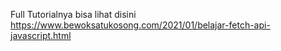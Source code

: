Full Tutorialnya bisa lihat disini https://www.bewoksatukosong.com/2021/01/belajar-fetch-api-javascript.html